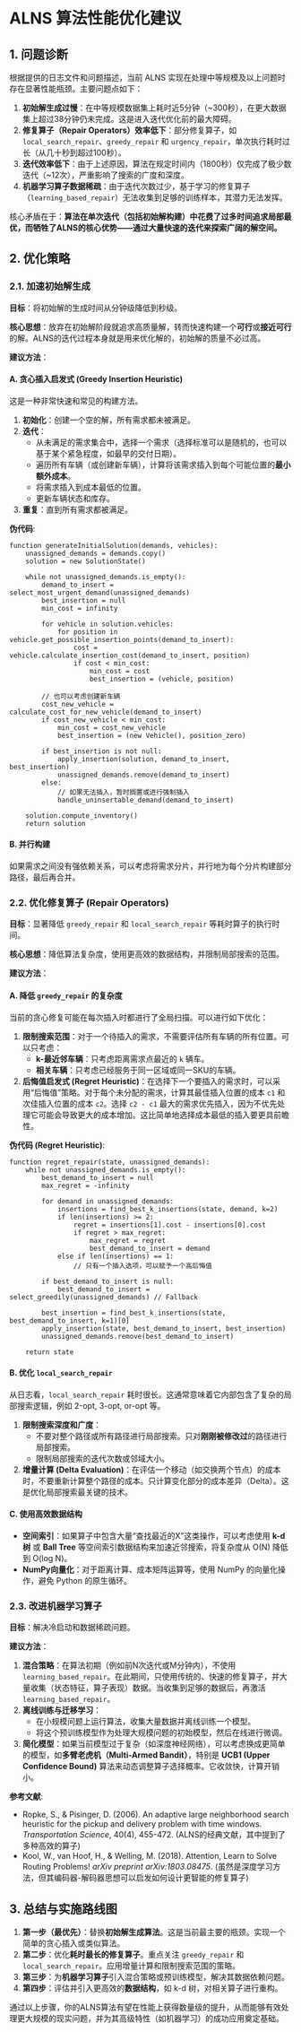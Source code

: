 
# ALNS 算法性能优化建议

## 1. 问题诊断

根据提供的日志文件和问题描述，当前 ALNS 实现在处理中等规模及以上问题时存在显著性能瓶颈。主要问题点如下：

1.  **初始解生成过慢**：在中等规模数据集上耗时近5分钟（~300秒），在更大数据集上超过38分钟仍未完成。这是进入迭代优化前的最大障碍。
2.  **修复算子（Repair Operators）效率低下**：部分修复算子，如 `local_search_repair`、`greedy_repair` 和 `urgency_repair`，单次执行耗时过长（从几十秒到超过100秒）。
3.  **迭代效率低下**：由于上述原因，算法在规定时间内（1800秒）仅完成了极少数迭代（~12次），严重影响了搜索的广度和深度。
4.  **机器学习算子数据稀疏**：由于迭代次数过少，基于学习的修复算子（`learning_based_repair`）无法收集到足够的训练样本，其潜力无法发挥。

核心矛盾在于：**算法在单次迭代（包括初始解构建）中花费了过多时间追求局部最优，而牺牲了ALNS的核心优势——通过大量快速的迭代来探索广阔的解空间。**

## 2. 优化策略

### 2.1. 加速初始解生成

**目标**：将初始解的生成时间从分钟级降低到秒级。

**核心思想**：放弃在初始解阶段就追求高质量解，转而快速构建一个**可行**或**接近可行**的解。ALNS的迭代过程本身就是用来优化解的，初始解的质量不必过高。

**建议方法**：

#### A. 贪心插入启发式 (Greedy Insertion Heuristic)

这是一种非常快速和常见的构建方法。

1.  **初始化**：创建一个空的解，所有需求都未被满足。
2.  **迭代**：
    *   从未满足的需求集合中，选择一个需求（选择标准可以是随机的，也可以基于某个紧急程度，如最早的交付日期）。
    *   遍历所有车辆（或创建新车辆），计算将该需求插入到每个可能位置的**最小额外成本**。
    *   将需求插入到成本最低的位置。
    *   更新车辆状态和库存。
3.  **重复**：直到所有需求都被满足。

**伪代码**:

```plaintext
function generateInitialSolution(demands, vehicles):
    unassigned_demands = demands.copy()
    solution = new SolutionState()

    while not unassigned_demands.is_empty():
        demand_to_insert = select_most_urgent_demand(unassigned_demands)
        best_insertion = null
        min_cost = infinity

        for vehicle in solution.vehicles:
            for position in vehicle.get_possible_insertion_points(demand_to_insert):
                cost = vehicle.calculate_insertion_cost(demand_to_insert, position)
                if cost < min_cost:
                    min_cost = cost
                    best_insertion = (vehicle, position)
        
        // 也可以考虑创建新车辆
        cost_new_vehicle = calculate_cost_for_new_vehicle(demand_to_insert)
        if cost_new_vehicle < min_cost:
            min_cost = cost_new_vehicle
            best_insertion = (new Vehicle(), position_zero)

        if best_insertion is not null:
            apply_insertion(solution, demand_to_insert, best_insertion)
            unassigned_demands.remove(demand_to_insert)
        else:
            // 如果无法插入，暂时搁置或进行强制插入
            handle_uninsertable_demand(demand_to_insert)

    solution.compute_inventory()
    return solution
```

#### B. 并行构建

如果需求之间没有强依赖关系，可以考虑将需求分片，并行地为每个分片构建部分路径，最后再合并。

### 2.2. 优化修复算子 (Repair Operators)

**目标**：显著降低 `greedy_repair` 和 `local_search_repair` 等耗时算子的执行时间。

**核心思想**：降低算法复杂度，使用更高效的数据结构，并限制局部搜索的范围。

**建议方法**：

#### A. 降低 `greedy_repair` 的复杂度

当前的贪心修复可能在每次插入时都进行了全局扫描。可以进行如下优化：

1.  **限制搜索范围**：对于一个待插入的需求，不需要评估所有车辆的所有位置。可以只考虑：
    *   **k-最近邻车辆**：只考虑距离需求点最近的 `k` 辆车。
    *   **相关车辆**：只考虑已经服务于同一区域或同一SKU的车辆。
2.  **后悔值启发式 (Regret Heuristic)**：在选择下一个要插入的需求时，可以采用“后悔值”策略。对于每个未分配的需求，计算其最佳插入位置的成本 `c1` 和次佳插入位置的成本 `c2`。选择 `c2 - c1` 最大的需求优先插入，因为不优先处理它可能会导致更大的成本增加。这比简单地选择成本最低的插入要更具前瞻性。

**伪代码 (Regret Heuristic)**:

```plaintext
function regret_repair(state, unassigned_demands):
    while not unassigned_demands.is_empty():
        best_demand_to_insert = null
        max_regret = -infinity

        for demand in unassigned_demands:
            insertions = find_best_k_insertions(state, demand, k=2)
            if len(insertions) >= 2:
                regret = insertions[1].cost - insertions[0].cost
                if regret > max_regret:
                    max_regret = regret
                    best_demand_to_insert = demand
            else if len(insertions) == 1:
                // 只有一个插入选项，可以赋予一个高后悔值
        
        if best_demand_to_insert is null:
            best_demand_to_insert = select_greedily(unassigned_demands) // Fallback

        best_insertion = find_best_k_insertions(state, best_demand_to_insert, k=1)[0]
        apply_insertion(state, best_demand_to_insert, best_insertion)
        unassigned_demands.remove(best_demand_to_insert)

    return state
```

#### B. 优化 `local_search_repair`

从日志看，`local_search_repair` 耗时很长。这通常意味着它内部包含了复杂的局部搜索逻辑，例如 2-opt, 3-opt, or-opt 等。

1.  **限制搜索深度和广度**：
    *   不要对整个路径或所有路径进行局部搜索。只对**刚刚被修改过**的路径进行局部搜索。
    *   限制局部搜索的迭代次数或邻域大小。
2.  **增量计算 (Delta Evaluation)**：在评估一个移动（如交换两个节点）的成本时，不要重新计算整个路径的成本。只计算变化部分的成本差异（Delta）。这是优化局部搜索最关键的技术。

#### C. 使用高效数据结构

*   **空间索引**：如果算子中包含大量“查找最近的X”这类操作，可以考虑使用 **k-d树** 或 **Ball Tree** 等空间索引数据结构来加速近邻搜索，将复杂度从 O(N) 降低到 O(log N)。
*   **NumPy向量化**：对于距离计算、成本矩阵运算等，使用 NumPy 的向量化操作，避免 Python 的原生循环。

### 2.3. 改进机器学习算子

**目标**：解决冷启动和数据稀疏问题。

**建议方法**：

1.  **混合策略**：在算法初期（例如前N次迭代或M分钟内），不使用 `learning_based_repair`。在此期间，只使用传统的、快速的修复算子，并大量收集（状态特征，算子表现）数据。当收集到足够的数据后，再激活 `learning_based_repair`。
2.  **离线训练与迁移学习**：
    *   在小规模问题上运行算法，收集大量数据并离线训练一个模型。
    *   将这个预训练模型作为处理大规模问题的初始模型，然后在线进行微调。
3.  **简化模型**：如果当前模型过于复杂（如深度神经网络），可以考虑换成更简单的模型，如**多臂老虎机（Multi-Armed Bandit）**，特别是 **UCB1 (Upper Confidence Bound)** 算法来动态调整算子选择概率。它收敛快，计算开销小。

**参考文献**:

*   Ropke, S., & Pisinger, D. (2006). An adaptive large neighborhood search heuristic for the pickup and delivery problem with time windows. *Transportation Science*, 40(4), 455-472. (ALNS的经典文献，其中提到了多种高效的算子)
*   Kool, W., van Hoof, H., & Welling, M. (2018). Attention, Learn to Solve Routing Problems! *arXiv preprint arXiv:1803.08475*. (虽然是深度学习方法，但其编码器-解码器思想可以启发如何设计更智能的修复算子)

## 3. 总结与实施路线图

1.  **第一步（最优先）**：替换**初始解生成算法**。这是当前最主要的瓶颈。实现一个简单的贪心插入或类似算法。
2.  **第二步**：优化**耗时最长的修复算子**。重点关注 `greedy_repair` 和 `local_search_repair`。应用增量计算和限制搜索范围的策略。
3.  **第三步**：为**机器学习算子**引入混合策略或预训练模型，解决其数据依赖问题。
4.  **第四步**：评估并引入更高效的**数据结构**，如 k-d 树，对相关算子进行重构。

通过以上步骤，你的ALNS算法有望在性能上获得数量级的提升，从而能够有效处理更大规模的现实问题，并为其高级特性（如机器学习）的成功应用奠定基础。
